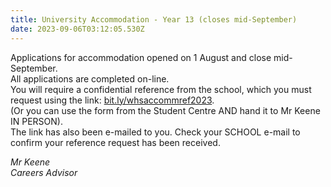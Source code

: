 ```yaml
---
title: University Accommodation - Year 13 (closes mid-September)
date: 2023-09-06T03:12:05.530Z
---
```

Applications for accommodation opened on 1 August and close mid-September.  
All applications are completed on-line.  
You will require a confidential reference from the school, which you must request using the link:
[bit.ly/whsaccommref2023](https://docs.google.com/forms/d/e/1FAIpQLSfcAJUyQlfp_IuuzbfqNhk3uWXm7nO6fWtDZx4y0Z9_J_Om2Q/viewform).  
(Or you can use the form from the Student Centre AND hand it to Mr Keene IN PERSON).\
The link has also been e-mailed to you.
Check your SCHOOL e-mail to confirm your reference request has been received.

*Mr Keene  
Careers Advisor*